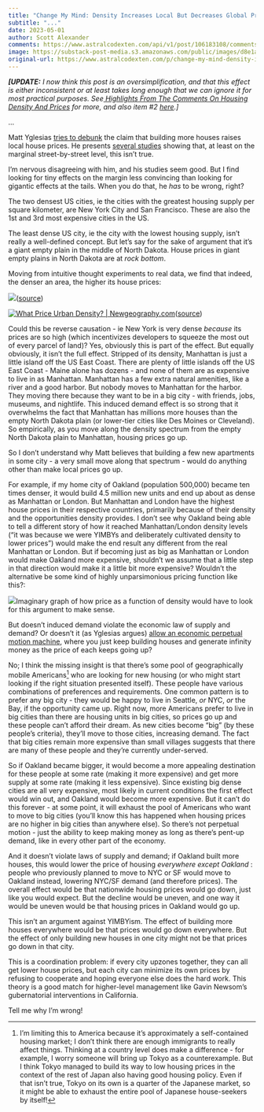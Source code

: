 ```yaml
---
title: "Change My Mind: Density Increases Local But Decreases Global Prices"
subtitle: "..."
date: 2023-05-01
author: Scott Alexander
comments: https://www.astralcodexten.com/api/v1/post/106183108/comments?&all_comments=true
image: https://substack-post-media.s3.amazonaws.com/public/images/d8e1af48-e724-4072-827b-413e4af70802.avif
original-url: https://www.astralcodexten.com/p/change-my-mind-density-increases
---
```

_**[UPDATE:** I now think this post is an oversimplification, and that this effect is either inconsistent or at least takes long enough that we can ignore it for most practical purposes. See[ Highlights From The Comments On Housing Density And Prices](/p/highlights-from-the-comments-on-housing) for more, and also item #2 [here](/p/open-thread-276).]_

…

Matt Yglesias [tries to debunk](https://www.slowboring.com/p/yet-another-study-confirms-yimbys?utm_source=post-email-title&publication_id=159185&post_id=117011137&isFreemail=false&utm_medium=email) the claim that building more houses raises local house prices. He presents [several studies](https://www.slowboring.com/p/induced-demand?utm_source=substack&utm_medium=email) showing that, at least on the marginal street-by-street level, this isn’t true.

I’m nervous disagreeing with him, and his studies seem good. But I find looking for tiny effects on the margin less convincing than looking for gigantic effects at the tails. When you do that, he _has_ to be wrong, right?

The two densest US cities, ie the cities with the greatest housing supply per square kilometer, are New York City and San Francisco. These are also the 1st and 3rd most expensive cities in the US.

The least dense US city, ie the city with the lowest housing supply, isn’t really a well-defined concept. But let’s say for the sake of argument that it’s a giant empty plain in the middle of North Dakota. House prices in giant empty plains in North Dakota are at _rock bottom_.

Moving from intuitive thought experiments to real data, we find that indeed, the denser an area, the higher its house prices:

[![](https://substackcdn.com/image/fetch/w_1456,c_limit,f_auto,q_auto:good,fl_progressive:steep/https%3A%2F%2Fsubstack-post-media.s3.amazonaws.com%2Fpublic%2Fimages%2Fe9014867-de1c-476f-81ea-d90ef433e691_590x443.png)](https://substackcdn.com/image/fetch/f_auto,q_auto:good,fl_progressive:steep/https%3A%2F%2Fsubstack-post-media.s3.amazonaws.com%2Fpublic%2Fimages%2Fe9014867-de1c-476f-81ea-d90ef433e691_590x443.png)([source](https://www.newgeography.com/content/007221-higher-urban-densities-associated-with-worst-housing-affordability))

[![What Price Urban Density? | Newgeography.com](https://substackcdn.com/image/fetch/w_1456,c_limit,f_auto,q_auto:good,fl_progressive:steep/https%3A%2F%2Fsubstack-post-media.s3.amazonaws.com%2Fpublic%2Fimages%2F81d1b94a-62f1-45de-a2d1-b38ff1ddc01c_595x557.jpeg)](https://substackcdn.com/image/fetch/f_auto,q_auto:good,fl_progressive:steep/https%3A%2F%2Fsubstack-post-media.s3.amazonaws.com%2Fpublic%2Fimages%2F81d1b94a-62f1-45de-a2d1-b38ff1ddc01c_595x557.jpeg)([source](https://www.newgeography.com/content/005183-what-price-urban-density))

Could this be reverse causation - ie New York is very dense _because_ its prices are so high (which incentivizes developers to squeeze the most out of every parcel of land)? Yes, obviously this is part of the effect. But equally obviously, it isn’t the full effect. Stripped of its density, Manhattan is just a little island off the US East Coast. There are plenty of little islands off the US East Coast - Maine alone has dozens - and none of them are as expensive to live in as Manhattan. Manhattan has a few extra natural amenities, like a river and a good harbor. But nobody moves to Manhattan for the harbor. They moving there because they want to be in a big city - with friends, jobs, museums, and nightlife. This induced demand effect is so strong that it overwhelms the fact that Manhattan has millions more houses than the empty North Dakota plain (or lower-tier cities like Des Moines or Cleveland). So empirically, as you move along the density spectrum from the empty North Dakota plain to Manhattan, housing prices go up.

So I don’t understand why Matt believes that building a few new apartments in some city - a very small move along that spectrum - would do anything other than make local prices go up.

For example, if my home city of Oakland (population 500,000) became ten times denser, it would build 4.5 million new units and end up about as dense as Manhattan or London. But Manhattan and London have the highest house prices in their respective countries, primarily because of their density and the opportunities density provides. I don’t see why Oakland being able to tell a different story of how it reached Manhattan/London density levels (“it was because we were YIMBYs and deliberately cultivated density to lower prices”) would make the end result any different from the real Manhattan or London. But if becoming just as big as Manhattan or London would make Oakland more expensive, shouldn’t we assume that a little step in that direction would make it a little bit more expensive? Wouldn’t the alternative be some kind of highly unparsimonious pricing function like this?:

[![](https://substackcdn.com/image/fetch/w_1456,c_limit,f_auto,q_auto:good,fl_progressive:steep/https%3A%2F%2Fsubstack-post-media.s3.amazonaws.com%2Fpublic%2Fimages%2F2832dad2-3b61-4c3f-9d24-59bf7cbbf5b0_681x464.png)](https://substackcdn.com/image/fetch/f_auto,q_auto:good,fl_progressive:steep/https%3A%2F%2Fsubstack-post-media.s3.amazonaws.com%2Fpublic%2Fimages%2F2832dad2-3b61-4c3f-9d24-59bf7cbbf5b0_681x464.png)Imaginary graph of how price as a function of density would have to look for this argument to make sense.

But doesn’t induced demand violate the economic law of supply and demand? Or doesn’t it (as Yglesias argues) [allow an economic perpetual motion machine](https://www.slowboring.com/p/what-follows-from-the-idea-that-new), where you just keep building houses and generate infinity money as the price of each keeps going up?

No; I think the missing insight is that there’s some pool of geographically mobile Americans[^1] who are looking for new housing (or who might start looking if the right situation presented itself). These people have various combinations of preferences and requirements. One common pattern is to prefer any big city - they would be happy to live in Seattle, _or_ NYC, _or_ the Bay, if the opportunity came up. Right now, more Americans prefer to live in big cities than there are housing units in big cities, so prices go up and these people can’t afford their dream. As new cities become “big” (by these people’s criteria), they’ll move to those cities, increasing demand. The fact that big cities remain more expensive than small villages suggests that there are many of these people and they’re currently under-served.

So if Oakland became bigger, it would become a more appealing destination for these people at some rate (making it more expensive) and get more supply at some rate (making it less expensive). Since existing big dense cities are all very expensive, most likely in current conditions the first effect would win out, and Oakland would become more expensive. But it can’t do this forever - at some point, it will exhaust the pool of Americans who want to move to big cities (you’ll know this has happened when housing prices are no higher in big cities than anywhere else). So there’s not perpetual motion - just the ability to keep making money as long as there’s pent-up demand, like in every other part of the economy.

And it doesn’t violate laws of supply and demand; if Oakland built more houses, this would lower the price of housing _everywhere except Oakland_ : people who previously planned to move to NYC or SF would move to Oakland instead, lowering NYC/SF demand (and therefore prices). The overall effect would be that nationwide housing prices would go down, just like you would expect. But the decline would be uneven, and one way it would be uneven would be that housing prices in Oakland would go up.

This isn’t an argument against YIMBYism. The effect of building more houses everywhere would be that prices would go down everywhere. But the effect of only building new houses in one city might not be that prices go down in that city. 

This is a coordination problem: if every city upzones together, they can all get lower house prices, but each city can minimize its own prices by refusing to cooperate and hoping everyone else does the hard work. This theory is a good match for higher-level management like Gavin Newsom’s gubernatorial interventions in California.

Tell me why I’m wrong!

[^1]: I’m limiting this to America because it’s approximately a self-contained housing market; I don’t think there are enough immigrants to really affect things. Thinking at a country level does make a difference - for example, I worry someone will bring up Tokyo as a counterexample. But I think Tokyo managed to build its way to low housing prices in the context of the rest of Japan also having good housing policy. Even if that isn’t true, Tokyo on its own is a quarter of the Japanese market, so it might be able to exhaust the entire pool of Japanese house-seekers by itself!
